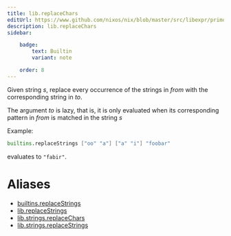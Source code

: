 ```yaml
---
title: lib.replaceChars
editUrl: https://www.github.com/nixos/nix/blob/master/src/libexpr/primops.cc
description: lib.replaceChars
sidebar:

    badge:
        text: Builtin
        variant: note

    order: 8
---
```


Given string *s*, replace every occurrence of the strings in *from*
with the corresponding string in *to*.

The argument *to* is lazy, that is, it is only evaluated when its corresponding pattern in *from* is matched in the string *s*

Example:

```nix
builtins.replaceStrings ["oo" "a"] ["a" "i"] "foobar"
```

evaluates to `"fabir"`.


# Aliases

- [builtins.replaceStrings](./reference/builtins/builtins-replaceStrings)
- [lib.replaceStrings](./reference/lib/lib-replaceStrings)
- [lib.strings.replaceChars](./reference/lib/strings/lib-strings-replaceChars)
- [lib.strings.replaceStrings](./reference/lib/strings/lib-strings-replaceStrings)



